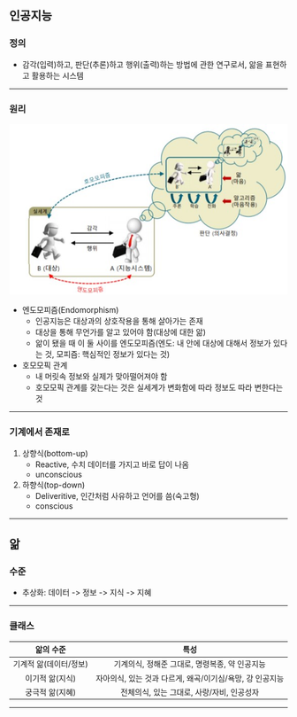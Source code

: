 ## 인공지능
### 정의
   - 감각(입력)하고, 판단(추론)하고 행위(출력)하는 방법에 관한 연구로서, 앎을 표현하고 활용하는 시스템
---

### 원리
   ![01-01](https://github.com/Jeongsiwook/AI/blob/master/img/01-01.jpg?raw=true)
   - 엔도모피즘(Endomorphism)
      - 인공지능은 대상과의 상호작용을 통해 살아가는 존재
      - 대상을 통해 무언가를 알고 있어야 함(대상에 대한 앎)
      - 앎이 됐을 때 이 둘 사이를 엔도모피즘(엔도: 내 안에 대상에 대해서 정보가 있다는 것, 모피즘: 핵심적인 정보가 있다는 것)
   - 호모모픽 관계
      - 내 머릿속 정보와 실제가 맞아떨어져야 함
      - 호모모픽 관계를 갖는다는 것은 실세계가 변화함에 따라 정보도 따라 변한다는 것
---

### 기계에서 존재로
   1. 상향식(bottom-up)
      - Reactive, 수치 데이터를 가지고 바로 답이 나옴
      - unconscious
   2. 하향식(top-down)
      - Deliveritive, 인간처럼 사유하고 언어를 씀(숙고형)
      - conscious
---

## 앎
### 수준
   - 추상화: 데이터 -> 정보 -> 지식 -> 지혜
---

### 클래스
   | 앎의 수준 | 특성 |  
   |:---:|:---:|     
   | 기계적 앎(데이터/정보) | 기계의식, 정해준 그대로, 명령복종, 약 인공지능 |   
   | 이기적 앎(지식) | 자아의식, 있는 것과 다르게, 왜곡/이기심/욕망, 강 인공지능 |   
   | 궁극적 앎(지혜) | 전체의식, 있는 그대로, 사랑/자비, 인공성자 |   
---

   
